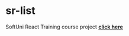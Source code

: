 # sr-list
 SoftUni React Training course project [**click here**](https://github.com/kokolina1888/sr-list/tree/master/sr-list)
